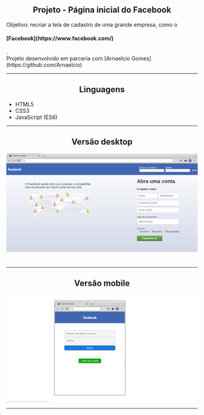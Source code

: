 <h2 align="center">Projeto - Página inicial do Facebook</h2>
   
   <p>
      Objetivo: recriar a tela de cadastro de uma grande empresa, como o <h4>[Facebook](https://www.facebook.com/)</h4>.<br>
      Projeto desenvolvido em parceria com [Arnaelcio Gomes](https://github.com/Arnaelcio)
   </p>

---

<h2 align="center">Linguagens</h2>

 - HTML5
 - CSS3
 - JavaScript (ES6)

---

<h2 align="center">Versão desktop</h2>

![Página Facebook](./versao_desktop.png)

---

<h2 align="center">Versão mobile</h2>

![Página Facebook](./versao_mobile.png)
   
---


